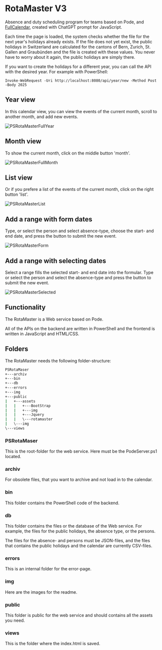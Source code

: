 # RotaMaster V3

Absence and duty scheduling program for teams based on Pode, and [FullCalendar](https://fullcalendar.io/), created with ChatGPT prompt for JavaScript.

Each time the page is loaded, the system checks whether the file for the next year's holidays already exists. If the file does not yet exist, the public holidays in Switzerland are calculated for the cantons of Bern, Zurich, St. Gallen and Graubünden and the file is created with these values. You never have to worry about it again, the public holidays are simply there.

If you want to create the holidays for a different year, you can call the API with the desired year. For example with PowerShell:

````Invoke-WebRequest -Uri http://localhost:8080/api/year/new -Method Post -Body 2025````

## Year view

In this calendar view, you can view the events of the current month, scroll to another month, and add new events.

![PSRotaMasterFullYear](./img/PSRotaMasterFullYear.png)

## Month view

To show the current month, click on the middle button 'month'.

![PSRotaMasterFullMonth](./img/PSRotaMasterFullMonth.png)

## List view

Or if you prefere a list of the events of the current month, click on the right button 'list'.

![PSRotaMasterList](./img/PSRotaMasterList.png)

## Add a range with form dates

Type, or select the person and select absence-type, choose the start- and end date, and press the button to submit the new event.

![PSRotaMasterForm](./img/PSRotaMasterForm.png)

## Add a range with selecting dates

Select a range fills the selected start- and end date into the formular. Type or select the person and select the absence-type and press the button to submit the new event.

![PSRotaMasterSelected](./img/PSRotaMasterSelected.png)

## Functionality

The RotaMaster is a Web service based on Pode.

All of the APIs on the backend are written in PowerShell and the frontend is written in JavaScript and HTML/CSS.

## Folders

The RotaMaster needs the following folder-structure:

````cmd
PSRotaMaser
+---archiv
+---bin
+---db
+---errors
+---img
+---public
|   +---assets
|   |   +---BootStrap
|   |   +---img
|   |   +---Jquery
|   |   \---rotamaster
|   \---img
\---views
````

### PSRotaMaser

This is the root-folder for the web service. Here must be the PodeServer.ps1 located.

### archiv

For obsolete files, that you want to archive and not load in to the calendar.

### bin

This folder contains the PowerShell code of the backend.

### db

This folder contains the files or the database of the Web service. For example, the files for the public holidays, the absence type, or the persons.

The files for the absence- and persons must be JSON-files, and the files that contains the public holidays and the calendar are currently CSV-files.

### errors

This is an internal folder for the error-page.

### img

Here are the images for the readme.

### public

This folder is public for the web service and should contains all the assets you need.

### views

This is the folder where the index.html is saved.
